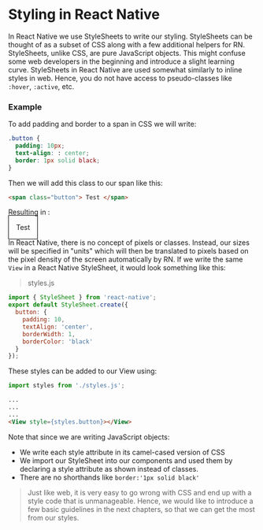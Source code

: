 # Styling in React Native

In React Native we use StyleSheets to write our styling. StyleSheets can be thought of as a subset of CSS along with a few additional helpers for RN. StyleSheets, unlike CSS, are pure JavaScript objects. This might confuse some web developers in the beginning and introduce a slight learning curve. StyleSheets in React Native are used somewhat similarly to inline styles in web. Hence, you do not have access to pseudo-classes like `:hover`, `:active`, etc.

### Example

To add padding and border to a span in CSS we will write:

```css
.button {
  padding: 10px;
  text-align: : center;
  border: 1px solid black;
}
```
Then we will add this class to our span like this:
```html
<span class="button"> Test </span>
```
Resulting in :

<span style='padding:15px;border:1px solid black;'> Test </span>

In React Native, there is no concept of pixels or classes. Instead, our sizes will be specified in "units" which will then be translated to pixels based on the pixel density of the screen automatically by RN. If we write the same `View` in a React Native StyleSheet, it would look something like this:

>styles.js
```js
import { StyleSheet } from 'react-native';
export default StyleSheet.create({
  button: {
    padding: 10,
    textAlign: 'center',
    borderWidth: 1,
    borderColor: 'black'
  }
});
```

These styles can be added to our View using:

```js
import styles from './styles.js';
```
```html
...
...
...
<View style={styles.button}></View>
```

Note that since we are writing JavaScript objects:
- We write each style attribute in its camel-cased version of CSS
- We import our StyleSheet into our components and used them by declaring a style attribute as shown instead of classes.
- There are no shorthands like `border:'1px solid black'`

>Just like web, it is very easy to go wrong with CSS and end up with a style code that is unmanageable.
Hence, we would like to introduce a few basic guidelines in the next chapters, so that we can get the most from our styles.
